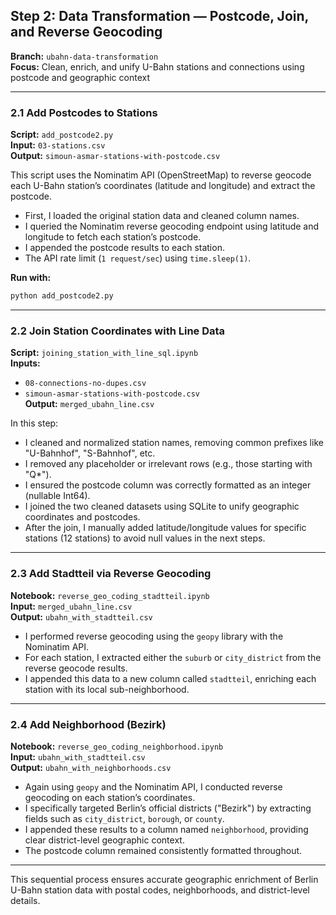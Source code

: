 ## Step 2: Data Transformation — Postcode, Join, and Reverse Geocoding

**Branch:** `ubahn-data-transformation`  
**Focus:** Clean, enrich, and unify U-Bahn stations and connections using postcode and geographic context

---

###  2.1 Add Postcodes to Stations

**Script:** `add_postcode2.py`  
**Input:** `03-stations.csv`  
**Output:** `simoun-asmar-stations-with-postcode.csv`

This script uses the Nominatim API (OpenStreetMap) to reverse geocode each U-Bahn station’s coordinates (latitude and longitude) and extract the postcode.

- First, I loaded the original station data and cleaned column names.
- I queried the Nominatim reverse geocoding endpoint using latitude and longitude to fetch each station’s postcode.
- I appended the postcode results to each station.
- The API rate limit (`1 request/sec`) using `time.sleep(1)`.

**Run with:**
```bash
python add_postcode2.py
```

---

###  2.2 Join Station Coordinates with Line Data

**Script:** `joining_station_with_line_sql.ipynb`  
**Inputs:**
- `08-connections-no-dupes.csv`
- `simoun-asmar-stations-with-postcode.csv`  
**Output:** `merged_ubahn_line.csv`

In this step:
- I cleaned and normalized station names, removing common prefixes like "U-Bahnhof", "S-Bahnhof", etc.
- I removed any placeholder or irrelevant rows (e.g., those starting with "Q*").
- I ensured the postcode column was correctly formatted as an integer (nullable Int64).
- I joined the two cleaned datasets using SQLite to unify geographic coordinates and postcodes.
- After the join, I manually added latitude/longitude values for specific stations (12 stations) to avoid null values in the next steps.

---

###  2.3 Add Stadtteil via Reverse Geocoding

**Notebook:** `reverse_geo_coding_stadtteil.ipynb`  
**Input:** `merged_ubahn_line.csv`  
**Output:** `ubahn_with_stadtteil.csv`

- I performed reverse geocoding using the `geopy` library with the Nominatim API.
- For each station, I extracted either the `suburb` or `city_district` from the reverse geocode results.
- I appended this data to a new column called `stadtteil`, enriching each station with its local sub-neighborhood.

---

### 2.4 Add Neighborhood (Bezirk)

**Notebook:** `reverse_geo_coding_neighborhood.ipynb`  
**Input:** `ubahn_with_stadtteil.csv`  
**Output:** `ubahn_with_neighborhoods.csv`

- Again using `geopy` and the Nominatim API, I conducted reverse geocoding on each station’s coordinates.
- I specifically targeted Berlin’s official districts ("Bezirk") by extracting fields such as `city_district`, `borough`, or `county`.
- I appended these results to a column named `neighborhood`, providing clear district-level geographic context.
- The postcode column remained consistently formatted throughout.

---

This sequential process ensures accurate geographic enrichment of Berlin U-Bahn station data with postal codes, neighborhoods, and district-level details.
